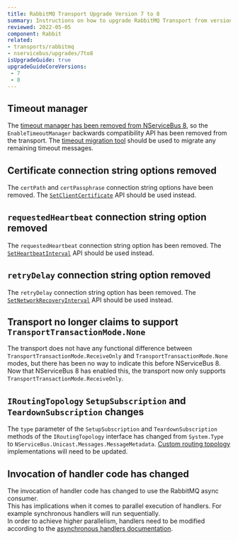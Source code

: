 ```yaml
---
title: RabbitMQ Transport Upgrade Version 7 to 8
summary: Instructions on how to upgrade RabbitMQ Transport from version 7 to 8.
reviewed: 2022-05-05
component: Rabbit
related:
- transports/rabbitmq
- nservicebus/upgrades/7to8
isUpgradeGuide: true
upgradeGuideCoreVersions:
 - 7
 - 8
---
```


## Timeout manager

The [timeout manager has been removed from NServiceBus 8](/nservicebus/upgrades/7to8/#timeout-manager-removed), so the `EnableTimeoutManager` backwards compatibility API has been removed from the transport. The [timeout migration tool](/nservicebus/tools/migrate-to-native-delivery.md) should be used to migrate any remaining timeout messages.

## Certificate connection string options removed

The `certPath` and `certPassphrase` connection string options have been removed. The [`SetClientCertificate`](/transports/rabbitmq/connection-settings.md#transport-layer-security-support-client-authentication) API should be used instead.

## `requestedHeartbeat` connection string option removed

The `requestedHeartbeat` connection string option has been removed. The [`SetHeartbeatInterval`](/transports/rabbitmq/connection-settings.md#controlling-behavior-when-the-broker-connection-is-lost-heartbeat-interval) API should be used instead.

## `retryDelay` connection string option removed

The `retryDelay` connection string option has been removed. The [`SetNetworkRecoveryInterval`](/transports/rabbitmq/connection-settings.md#controlling-behavior-when-the-broker-connection-is-lost-network-recovery-interval) API should be used instead.

## Transport no longer claims to support `TransportTransactionMode.None`

The transport does not have any functional difference between `TransportTransactionMode.ReceiveOnly` and `TransportTransactionMode.None` modes, but there has been no way to indicate this before NServiceBus 8. Now that NServiceBus 8 has enabled this, the transport now only supports `TransportTransactionMode.ReceiveOnly`.

## `IRoutingTopology` `SetupSubscription` and `TeardownSubscription` changes

The `type` parameter of the `SetupSubscription` and `TeardownSubscription` methods of the `IRoutingTopology` interface has changed from `System.Type` to `NServiceBus.Unicast.Messages.MessageMetadata`. [Custom routing topology](/transports/rabbitmq/routing-topology.md#custom-routing-topology) implementations will need to be updated.

## Invocation of handler code has changed

The invocation of handler code has changed to use the RabbitMQ async consumer.  
This has implications when it comes to parallel execution of handlers. For example synchronous handlers will run sequentially.  
In order to achieve higher parallelism, handlers need to be modified according to the [asynchronous handlers documentation](/nservicebus/handlers/async-handlers.md).  
